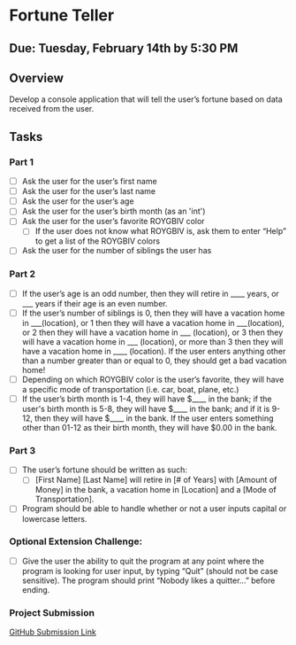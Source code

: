 # Fortune Teller
## Due: Tuesday, February 14th by 5:30 PM

## Overview
Develop a console application that will tell the user’s fortune based on data received from the user.

## Tasks

### Part 1
- [ ] Ask the user for the user’s first name
- [ ] Ask the user for the user’s last name
- [ ] Ask the user for the user’s age
- [ ] Ask the user for the user’s birth month (as an 'int')
- [ ] Ask the user for the user’s favorite ROYGBIV color
  - [ ] If the user does not know what ROYGBIV is, ask them to enter “Help” to get a list of the ROYGBIV colors
- [ ] Ask the user for the number of siblings the user has

### Part 2
- [ ] If the user’s age is an odd number, then they will retire in ____ years, or ___ years if their age is an even number.
- [ ] If the user’s number of siblings is 0, then they will have a vacation home in ___(location), or 1 then they will have a vacation home in ___(location), or 2 then they will have a vacation home in ___ (location), or 3 then they will have a vacation home in ___ (location), or more than 3 then they will have a vacation home in ____ (location). If the user enters anything other than a number greater than or equal to 0, they should get a bad vacation home!
- [ ] Depending on which ROYGBIV color is the user’s favorite, they will have a specific mode of transportation (i.e. car, boat, plane, etc.) 
- [ ] If the user’s birth month is 1-4, they will have $____ in the bank; if the user's birth month is 5-8, they will have $____ in the bank; and if it is 9-12, then they will have $____ in the bank. If the user enters something other than 01-12 as their birth month, they will have $0.00 in the bank.

### Part 3
- [ ] The user’s fortune should be written as such:
  - [ ] [First Name] [Last Name] will retire in [# of Years] with [Amount of Money] in the bank, a vacation home in [Location] and a [Mode of Transportation].
- [ ] Program should be able to handle whether or not a user inputs capital or lowercase letters.

### Optional Extension Challenge:
- [ ] Give the user the ability to quit the program at any point where the program is looking for user input, by typing “Quit” (should not be case sensitive). The program should print “Nobody likes a quitter...” before ending.

### Project Submission
[GitHub Submission Link](https://docs.google.com/forms/d/e/1FAIpQLSdl1lzsnDkApOE8pK_4tGDGwbYryTeQKcJcJF9uZW4oSTvOYQ/viewform)


